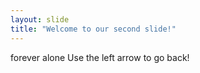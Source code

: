 ```yaml
---
layout: slide
title: "Welcome to our second slide!"
---
```

forever alone
Use the left arrow to go back!
